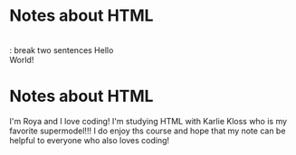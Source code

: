 # Notes about HTML
<br> : break two sentences
Hello <br> World!
 <h1> Notes about HTML </h1>
I'm Roya and I love coding! I'm studying HTML with Karlie Kloss who is my favorite supermodel!!! I do enjoy ths course and hope that my note can be helpful to everyone who also loves coding!

